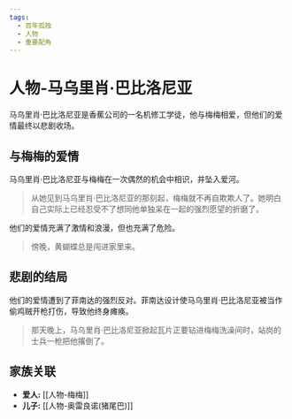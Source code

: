```yaml
---
tags:
  - 百年孤独
  - 人物
  - 重要配角
---
```


# 人物-马乌里肖·巴比洛尼亚

马乌里肖·巴比洛尼亚是香蕉公司的一名机修工学徒，他与梅梅相爱，但他们的爱情最终以悲剧收场。

## 与梅梅的爱情

马乌里肖·巴比洛尼亚与梅梅在一次偶然的机会中相识，并坠入爱河。

> 从她见到马乌里肖·巴比洛尼亚的那刻起，梅梅就不再自欺欺人了。她明白自己实际上已经忍受不了想同他单独呆在一起的强烈愿望的折磨了。

他们的爱情充满了激情和浪漫，但也充满了危险。

> 傍晚，黄蝴蝶总是闯进家里来。

## 悲剧的结局

他们的爱情遭到了菲南达的强烈反对。菲南达设计使马乌里肖·巴比洛尼亚被当作偷鸡贼开枪打伤，导致他终身瘫痪。

> 那天晚上，马乌里肖·巴比洛尼亚掀起瓦片正要钻进梅梅洗澡间时，站岗的士兵一枪把他撂倒了。

## 家族关联

*   **爱人:** [[人物-梅梅]]
*   **儿子:** [[人物-奥雷良诺(猪尾巴)]]
